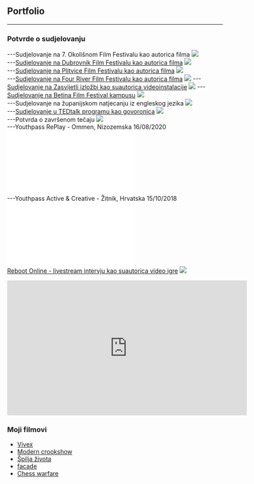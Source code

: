 ## Portfolio

---

### Potvrde o sudjelovanju

---Sudjelovanje na 7. Okolišnom Film Festivalu kao autorica filma
<img src="images/okolisni_filmski_festival.jpeg?raw=true"/><br>
---[Sudjelovanje na Dubrovnik Film Festivalu kao autorica filma](https://www.zagorje.com/clanak/vijesti/kratkometrazni-film-moderna-kuharica-dorje-cug-i-dee-vitas-iz-sudigo-a-plasirao-se-na-dubr)
<img src="images/duff.jpg?raw=true"/><br>
---[Sudjelovanje na Plitvice Film Festivalu kao autorica filma](https://www.facebook.com/watch/?v=509903089794936)
<img src="images/plitvice_film_festival.jpg?raw=true"/><br>
---[Sudjelovanje na Four River Film Festivalu kao autorica filma](https://frff.com.hr/extfiles/catalogues/ct2019.pdf)
<img src="images/frff.jpg?raw=true"/>
---[Sudjelovanje na Zasvijetli izložbi kao suautorica videoinstalacije](https://nizagorjemalo.hr/luc/sudigo-zasvijetlio-u-zagrebu-u-zizi-drustvenih-promjena/)
<img src="images/Zasvijetli.jpg?raw=true"/>
---[Sudjelovanje na Betina Film Festival kampusu](https://www.facebook.com/BetinaFilmFestival/photos/1162013280851315/)
<img src="images/Baff.jpg?raw=true"/><br>
---Sudjelovanje na županijskom natjecanju iz engleskog jezika
<img src="images/engleski.jpg?raw=true"/><br>
---[Sudjelovanje u TEDtalk programu kao govoronica](https://www.youtube.com/watch?v=mSFSfSh-xGE)
<img src="images/ted_talk.jpg?raw=true"/><br>
---Potvrda o završenom tečaju
<img src="images/certifikat.jpg?raw=true"/><br>
---Youthpass RePlay - Ommen, Nizozemska 16/08/2020
<embed src="images/yp_ommen.pdf?raw=true"/><br>
---Youthpass Active & Creative - Žitnik, Hrvatska 15/10/2018
<embed src="images/yp_zitnik.pdf?raw=true"/><br>
[Reboot Online - livestream intervju kao suautorica video igre](https://youtu.be/apc8aJwuOnM)
<img src="images/reboot.jpg?raw=true"/><br>
<iframe width="560" height="315" src="https://www.youtube.com/embed/3Zy4C_qbfGg" title="YouTube video player" frameborder="0" allow="accelerometer; autoplay; clipboard-write; encrypted-media; gyroscope; picture-in-picture" allowfullscreen></iframe>

### Moji filmovi

- [Vivex](https://youtu.be/Rd9rjjJ9amo)
- [Modern crookshow](https://youtu.be/X1LhlHebvA8)
- [Špilja života](https://youtu.be/KARWocfbHIg)
- [facade](https://youtu.be/vJhwPj2xjGU)
- [Chess warfare](https://youtu.be/BknSIQ34q6o)





